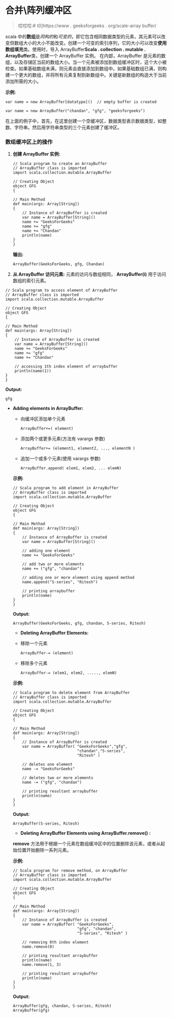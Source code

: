 # 合并\阵列缓冲区

> 哎哎哎:# t0]https://www . geeksforgeeks . org/scale-array buffer/

scala 中的**数组**是*同构的*和*可变的*，即它包含相同数据类型的元素，其元素可以改变但数组大小的大小不能改变。创建一个可变的索引序列，它的大小可以改变**使用数组填充**类。使用时，导入 ArrayBuffer**Scala . collection . mutable . ArrayBuffer**类，创建一个 ArrayBuffer 实例。
在内部，ArrayBuffer 是元素的数组，以及存储区当前的数组大小。当一个元素被添加到数组缓冲区时，这个大小被检查。如果基础数组未满，则元素会直接添加到数组中。如果基础数组已满，则构建一个更大的数组，并将所有元素复制到新数组中。关键是新数组的构造大于当前添加所需的大小。

**示例:**

```
var name = new ArrayBuffer[datatype]()  // empty buffer is created

var name = new ArrayBuffer("chandan", "gfg", "geeksforgeeks")

```

在上面的例子中，首先，在这里创建一个空缓冲区，数据类型表示数据类型，如整数、字符串。然后用字符串类型的三个元素创建了缓冲区。

### 数组缓冲区上的操作

1.  **创建 ArrayBuffer 实例:**

    ```
    // Scala program to create an ArrayBuffer
    // ArrayBuffer class is imported
    import scala.collection.mutable.ArrayBuffer

    // Creating Object
    object GFG 
    {

    // Main Method
    def main(args: Array[String])
    {
        // Instance of ArrayBuffer is created
        var name = ArrayBuffer[String]() 
        name += "GeeksForGeeks"
        name += "gfg"
        name += "Chandan"
        println(name)
    }
    }
    ```

    **输出:**

    ```
    ArrayBuffer(GeeksForGeeks, gfg, Chandan)

    ```

2.  **从 ArrayBuffer 访问元素:**
    元素的访问与数组相同， **ArrayBuffer(i)** 用于访问数组的索引元素。

```
// Scala program to access element of ArrayBuffer
// ArrayBuffer class is imported
import scala.collection.mutable.ArrayBuffer

// Creating Object
object GFG 
{

// Main Method
def main(args: Array[String]) 
{
    // Instance of ArrayBuffer is created
    var name = ArrayBuffer[String]() 
    name += "GeeksForGeeks"
    name += "gfg"
    name += "Chandan"

    // accessing 1th index element of arraybuffer
    println(name(1)) 
}
}
```

**Output:**

```
gfg

```

*   **Adding elements in ArrayBuffer:**
    *   向缓冲区添加单个元素

        ```
        ArrayBuffer+=( element)
        ```

    *   添加两个或更多元素(方法有 varargs 参数)

        ```
        ArrayBuffer+= (element1, element2, ..., elementN )
        ```

    *   追加一个或多个元素(使用 varargs 参数)

        ```
        ArrayBuffer.append( elem1, elem2, ... elemN)
        ```

    **示例:**

    ```
    // Scala program to add element in ArrayBuffer
    // ArrayBuffer class is imported
    import scala.collection.mutable.ArrayBuffer

    // Creating Object
    object GFG
    {

    // Main Method
    def main(args: Array[String]) 
    {
        // Instance of ArrayBuffer is created
        var name = ArrayBuffer[String]() 

        // adding one element
        name += "GeeksForGeeks"

        // add two or more elements 
        name += ("gfg", "chandan")

        // adding one or more element using append method 
        name.append("S-series", "Ritesh") 

        // printing arraybuffer
        println(name) 
    }
    }
    ```

    **Output:**

    ```
    ArrayBuffer(GeeksForGeeks, gfg, chandan, S-series, Ritesh)

    ```

    *   **Deleting ArrayBuffer Elements:**
    *   移除一个元素

        ```
        ArrayBuffer-= (element)
        ```

    *   移除多个元素

        ```
        ArrayBuffer-= (elem1, elem2, ....., elemN)
        ```

    **示例:**

    ```
    // Scala program to delete element from ArrayBuffer
    // ArrayBuffer class is imported
    import scala.collection.mutable.ArrayBuffer

    // Creating Object
    object GFG 
    {

    // Main Method
    def main(args: Array[String]) 
    {
        // Instance of ArrayBuffer is created
        var name = ArrayBuffer( "GeeksForGeeks","gfg",
                                "chandan","S-series", 
                                "Ritesh" ) 

        // deletes one element
        name -= "GeeksForGeeks"

        // deletes two or more elements 
        name -= ("gfg", "chandan")

        // printing resultant arraybuffer
        println(name) 
    }
    }
    ```

    **Output:**

    ```
    ArrayBuffer(S-series, Ritesh)

    ```

    *   **Deleting ArrayBuffer Elements using **ArrayBuffer.remove()** :**

    **remove** 方法用于根据一个元素在数组缓冲区中的位置删除该元素，或者从起始位置开始删除一系列元素。

    **示例:**

    ```
    // Scala program for remove method, on ArrayBuffer
    // ArrayBuffer class is imported
    import scala.collection.mutable.ArrayBuffer

    // Creating Object
    object GFG 
    {

    // Main Method
    def main(args: Array[String]) 
    {
        // Instance of ArrayBuffer is created
        var name = ArrayBuffer( "GeeksForGeeks",
                                "gfg", "chandan",
                                "S-series", "Ritesh" ) 

        // removing 0th index element
        name.remove(0) 

        // printing resultant arraybuffer
        println(name)
        name.remove(1, 3)

        // printing resultant arraybuffer
        println(name) 
    }
    }
    ```

    **Output:**

    ```
    ArrayBuffer(gfg, chandan, S-series, Ritesh)
    ArrayBuffer(gfg)

    ```